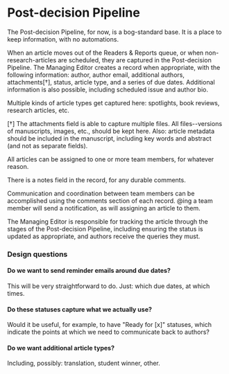# Post-decision Pipeline

The Post-decision Pipeline, for now, is a bog-standard base. It is a place to keep information, with no automations.

When an article moves out of the Readers & Reports queue, or when non-research-articles are scheduled, they are captured in the Post-decision Pipeline. The Managing Editor creates a record when appropriate, with the following information: author, author email, additional authors, attachments[†], status, article type, and a series of due dates. Additional information is also possible, including scheduled issue and author bio.

Multiple kinds of article types get captured here: spotlights, book reviews, research articles, etc.

[†] The attachments field is able to capture multiple files. All files--versions of manuscripts, images, etc., should be kept here. Also: article metadata should be included in the manuscript, including key words and abstract (and not as separate fields).

All articles can be assigned to one or more team members, for whatever reason.

There is a notes field in the record, for any durable comments.

Communication and coordination between team members can be accomplished using the comments section of each record. @ing a team member will send a notification, as will assigning an article to them.

The Managing Editor is responsible for tracking the article through the stages of the Post-decision Pipeline, including ensuring the status is updated as appropriate, and authors receive the queries they must.


### Design questions

#### Do we want to send reminder emails around due dates?
This will be very straightforward to do. Just: which due dates, at which times.

#### Do these statuses capture what we actually use?
Would it be useful, for example, to have "Ready for [x]" statuses, which indicate the points at which we need to communicate back to authors?

#### Do we want additional article types?
Including, possibly: translation, student winner, other.